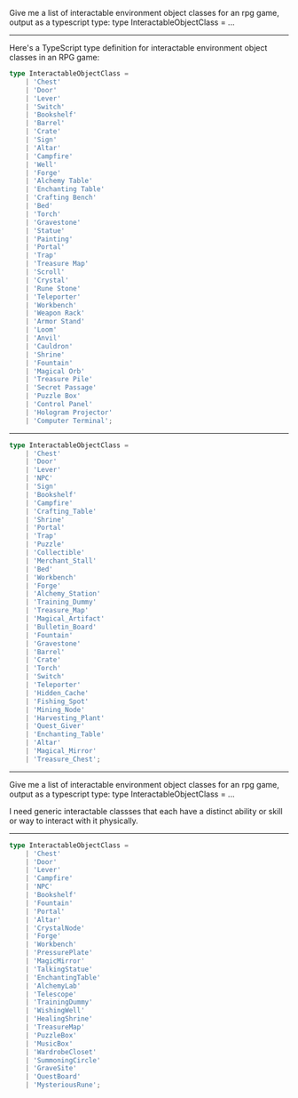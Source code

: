 Give me a list of interactable environment object classes for an rpg game, output as a typescript type: type InteractableObjectClass = ...

---

Here's a TypeScript type definition for interactable environment object classes in an RPG game:

```typescript
type InteractableObjectClass =
    | 'Chest'
    | 'Door'
    | 'Lever'
    | 'Switch'
    | 'Bookshelf'
    | 'Barrel'
    | 'Crate'
    | 'Sign'
    | 'Altar'
    | 'Campfire'
    | 'Well'
    | 'Forge'
    | 'Alchemy Table'
    | 'Enchanting Table'
    | 'Crafting Bench'
    | 'Bed'
    | 'Torch'
    | 'Gravestone'
    | 'Statue'
    | 'Painting'
    | 'Portal'
    | 'Trap'
    | 'Treasure Map'
    | 'Scroll'
    | 'Crystal'
    | 'Rune Stone'
    | 'Teleporter'
    | 'Workbench'
    | 'Weapon Rack'
    | 'Armor Stand'
    | 'Loom'
    | 'Anvil'
    | 'Cauldron'
    | 'Shrine'
    | 'Fountain'
    | 'Magical Orb'
    | 'Treasure Pile'
    | 'Secret Passage'
    | 'Puzzle Box'
    | 'Control Panel'
    | 'Hologram Projector'
    | 'Computer Terminal';
```

---

```ts
type InteractableObjectClass =
    | 'Chest'
    | 'Door'
    | 'Lever'
    | 'NPC'
    | 'Sign'
    | 'Bookshelf'
    | 'Campfire'
    | 'Crafting_Table'
    | 'Shrine'
    | 'Portal'
    | 'Trap'
    | 'Puzzle'
    | 'Collectible'
    | 'Merchant_Stall'
    | 'Bed'
    | 'Workbench'
    | 'Forge'
    | 'Alchemy_Station'
    | 'Training_Dummy'
    | 'Treasure_Map'
    | 'Magical_Artifact'
    | 'Bulletin_Board'
    | 'Fountain'
    | 'Gravestone'
    | 'Barrel'
    | 'Crate'
    | 'Torch'
    | 'Switch'
    | 'Teleporter'
    | 'Hidden_Cache'
    | 'Fishing_Spot'
    | 'Mining_Node'
    | 'Harvesting_Plant'
    | 'Quest_Giver'
    | 'Enchanting_Table'
    | 'Altar'
    | 'Magical_Mirror'
    | 'Treasure_Chest';
```

---

Give me a list of interactable environment object classes for an rpg game, output as a typescript type: type InteractableObjectClass = ...

I need generic interactable classses that each have a distinct ability or skill or way to interact with it physically.

---

```ts
type InteractableObjectClass =
    | 'Chest'
    | 'Door'
    | 'Lever'
    | 'Campfire'
    | 'NPC'
    | 'Bookshelf'
    | 'Fountain'
    | 'Portal'
    | 'Altar'
    | 'CrystalNode'
    | 'Forge'
    | 'Workbench'
    | 'PressurePlate'
    | 'MagicMirror'
    | 'TalkingStatue'
    | 'EnchantingTable'
    | 'AlchemyLab'
    | 'Telescope'
    | 'TrainingDummy'
    | 'WishingWell'
    | 'HealingShrine'
    | 'TreasureMap'
    | 'PuzzleBox'
    | 'MusicBox'
    | 'WardrobeCloset'
    | 'SummoningCircle'
    | 'GraveSite'
    | 'QuestBoard'
    | 'MysteriousRune';
```
